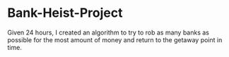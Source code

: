 # Bank-Heist-Project
Given 24 hours, I created an algorithm to try to rob as many banks as possible for the most amount of money and return to the getaway point in time. 
